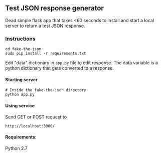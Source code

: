## Test JSON response generator

Dead simple flask app that takes <60 seconds to install and start a local server to return a test JSON response.

### Instructions

    cd fake-the-json
    sudo pip install -r requirements.txt

Edit "data" dictionary in `app.py` file to edit response. The data variable is a python dictionary that gets converted to a response.

#### Starting server

    # Inside the fake-the-json directory
    python app.py

#### Using service

Send GET or POST request to

    http://localhost:3000/

#### Requirements:

Python 2.7


